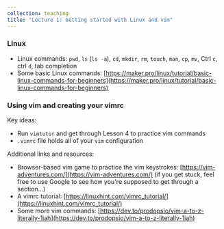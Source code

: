 ```yaml
---
collection: teaching
title: "Lecture 1: Getting started with Linux and vim"
---
```


### Linux

* Linux commands: `pwd`, `ls` (`ls -a`), `cd`, `mkdir`, `rm`, `touch`, `man`,
	`cp`, `mv`, Ctrl `c`, ctrl `d`, tab completion
* Some basic Linux commands: [https://maker.pro/linux/tutorial/basic-linux-commands-for-beginners](https://maker.pro/linux/tutorial/basic-linux-commands-for-beginners)

### Using vim and creating your vimrc

Key ideas:
* Run `vimtutor` and get through Lesson 4 to practice vim commands
* `.vimrc` file holds all of your `vim` configuration

Additional links and resources:
* Browser-based vim game to practice the vim keystrokes: [https://vim-adventures.com/](https://vim-adventures.com/) (if you
	get stuck, feel free to use Google to see how you're supposed to get
	through a section...)
* A vimrc tutorial: [https://linuxhint.com/vimrc_tutorial/](https://linuxhint.com/vimrc_tutorial/)
* Some more vim commands:
	[https://dev.to/prodopsio/vim-a-to-z-literally-1iah](https://dev.to/prodopsio/vim-a-to-z-literally-1iah)
